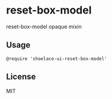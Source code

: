 # reset-box-model

reset-box-model opaque mixin

## Usage

```stylus
@require 'shoelace-ui-reset-box-model'
```

## License

MIT
